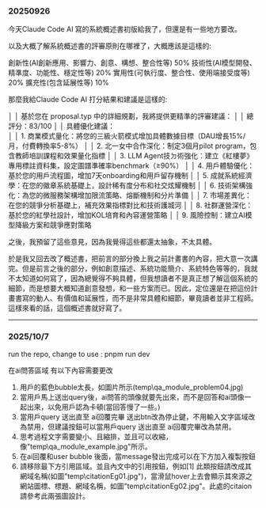 ### 20250926

今天Claude Code AI 寫的系統概述書初版給我了，但還是有一些地方要改。

以及大概了解系統概述書的評審原則在哪裡了，大概應該是這樣的:

創新性(AI創新應用、影響力、創意、構想、整合性等)	50%
技術性(AI模型開發、精準度、功能性、穩定性等)	20%
實用性(可執行度、整合性、使用端接受度等)	20%
擴充性(包含延展性等)	10%

那麼我給Claude Code AI 打分結果和建議是這樣的:

│ │ 基於您在 proposal.typ 中的詳細規劃，我將提供更精準的評審建議：
│ │ 總評分：83/100
│ │ 具體優化建議：  
│ │ 1. 商業模式量化：將您的三級火箭模式增加具體數據目標（DAU增長15%/月，付費轉換率5-8%）
│ │ 2. 北一女中合作深化：制定3個月pilot program，包含教師培訓課程和效果量化指標
│ │ 3. LLM Agent技ㄉ術強化：建立《紅樓夢》專用標註資料集，設定圖譜準確率benchmark（≥90%）
│ │ 4. 用戶體驗優化：基於您的用戶流程圖，增加7天onboarding和用戶留存機制
│ │ 5. 成就系統經濟學：在您的徽章系統基礎上，設計稀有度分布和社交炫耀機制
│ │ 6. 技術架構強化：為您的微服務架構增加限流策略、熔斷機制和分片準備
│ │ 7. 市場差異化：在您的競爭分析基礎上，補充效果指標對比和技術護城河
│ │ 8. 社群運營深化：基於您的紅學社設計，增加KOL培育和內容運營策略
│ │ 9. 風險控制：建立AI模型降級方案和競爭應對策略

之後，我預留了這些意見，因為我覺得這些都還太抽象，不太具體。

於是我又回去改了概述書，把前言的部分換上我之前計畫書的內容，把大意一次講完。但是前言之後的部分，例如創意描述、系統功能簡介、系統特色等等的，我就不太知道如何寫了，因為總覺得不夠具體，但我想讀者不是真正想了解這個系統的細節，而是想要大概知道創意發想，和一些方案而已。因此，定位還是在把這份計畫書寫的動人、有價值和延展性，而不是非常具體和細節，畢竟讀者並非工程師。這樣來看的話，這個概述書就好寫了。

---

### 2025/10/7
run the repo, change to use : pnpm run dev

在ai問答區域 有以下內容需要更改

1. 用戶的藍色bubble太長，如圖片所示(temp\qa_module_problem04.jpg)
2. 當用戶馬上送出query後，ai問答的頭像就要先出來，而不是回答和ai頭像一起出來，以免用戶認為卡頓(當回答慢了一些。)
3. 當用戶query 送出直至 ai回覆完畢 送出btn改為停止鍵，不用輸入文字區域改為禁用，但建議按鈕可以當用戶query 送出直至 ai回覆完畢改為禁用。
4. 思考過程文字需要變小、且縮排，並且可以收縮，像"temp\qa_module_example.jpg"所示。
5. 在ai回覆和user bubble 後面，當message發出完成可以在下方加入複製按鈕
6. 請移除最下方引用區域。並且內文中的引用按鈕，例如[1] 此類按鈕請改成其網域名稱(如圖"temp\citationEg01.jpg")，當滑鼠hover上去會顯示其來源之網站圖標、標題、網域名稱，如圖"temp\citationEg02.jpg"。此處的citaion請參考此兩張圖設計。